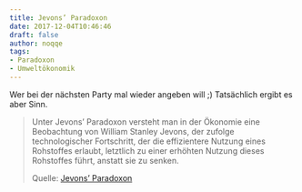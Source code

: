 ```yaml
---
title: Jevons’ Paradoxon
date: 2017-12-04T10:46:46
draft: false
author: noqqe
tags:
- Paradoxon
- Umweltökonomik
---
```


Wer bei der nächsten Party mal wieder angeben will ;) Tatsächlich ergibt es aber Sinn.

> Unter Jevons’ Paradoxon versteht man in der Ökonomie eine Beobachtung von
> William Stanley Jevons, der zufolge technologischer Fortschritt, der die
> effizientere Nutzung eines Rohstoffes erlaubt, letztlich zu einer erhöhten
> Nutzung dieses Rohstoffes führt, anstatt sie zu senken.
>
> Quelle: [Jevons’ Paradoxon](https://de.wikipedia.org/wiki/Jevons’_Paradoxon)
